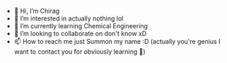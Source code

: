- 👋 Hi, I’m Chirag
- 👀 I’m interested in actually nothing lol
- 🌱 I’m currently learning Chemical Engineering
- 💞️ I’m looking to collaborate on don't know xD
- 📫 How to reach me just Summon my name :D (actually you're genius I want to contact you for obviously learning 🌝)

<!---
papitokool/papitokool is a ✨ special ✨ repository because its `README.md` (this file) appears on your GitHub profile.
You can click the Preview link to take a look at your changes.
--->
